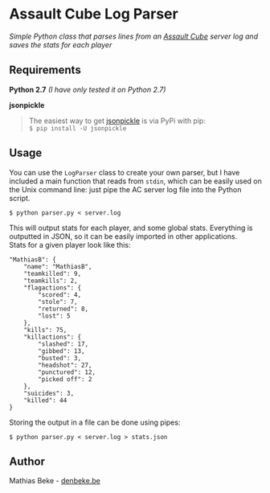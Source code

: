 Assault Cube Log Parser
=======================

*Simple Python class that parses lines from an [Assault Cube](http://assault.cubers.net) server log and saves the stats for each player*

Requirements
------------

**Python 2.7** *(I have only tested it on Python 2.7)*

**jsonpickle**

> The easiest way to get [jsonpickle](http://jsonpickle.github.io) is via PyPi with pip:  
> `$ pip install -U jsonpickle`


Usage
-----

You can use the `LogParser` class to create your own parser, but I have included a main function that reads from `stdin`, which can be easily used on the Unix command line: just pipe the AC server log file into the Python script.

    $ python parser.py < server.log


This will output stats for each player, and some global stats. Everything is outputted in JSON, so it can be easily imported in other applications.  
Stats for a given player look like this:
   
    "MathiasB": {
        "name": "MathiasB", 
        "teamkilled": 9, 
        "teamkills": 2, 
        "flagactions": {
            "scored": 4, 
            "stole": 7, 
            "returned": 8, 
            "lost": 5
        }, 
        "kills": 75, 
        "killactions": {
            "slashed": 17, 
            "gibbed": 13, 
            "busted": 3, 
            "headshot": 27, 
            "punctured": 12, 
            "picked off": 2
        }, 
        "suicides": 3, 
        "killed": 44
    }


Storing the output in a file can be done using pipes:

    $ python parser.py < server.log > stats.json

Author
------

Mathias Beke - [denbeke.be](http://denbeke.be)